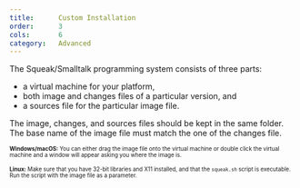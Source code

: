 ```yaml
---
title:      Custom Installation
order:      3
cols:       6
category:   Advanced
---
```

The Squeak/Smalltalk programming system consists of three parts:

  - a virtual machine for your platform,
  - both image and changes files of a particular version, and
  - a sources file for the particular image file.

The image, changes, and sources files should be kept in the same folder. The base name of the image file must match the one of the changes file.

<small><small>
**Windows/macOS:** You can either drag the image file onto the virtual machine or double click the virtual machine and a window will appear asking you where the image is.
</small></small>

<small><small>
**Linux:** Make sure that you have 32-bit libraries and X11 installed, and that the `squeak.sh` script is executable. Run the script with the image file as a parameter.
</small></small>
